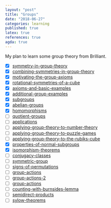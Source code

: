 ```yaml
---
layout: "post"
title: "Groups"
date: "2018-06-27"
categories: learning
published: true
latex: true
references: true
agda: true
---
```


My plan to learn some group theory from Brilliant.

- [x] [symmetry-in-group-theory](https://brilliant.org/practice/symmetry-in-group-theory/?chapter=introduction-4)
- [x] [combining-symmetries-in-group-theory](https://brilliant.org/practice/combining-symmetries-in-group-theory/?chapter=introduction-4)
- [x] [motivating-the-group-axioms](https://brilliant.org/practice/motivating-the-group-axioms/?chapter=introduction-4)
- [x] [rotational-symmetries-of-a-cube](https://brilliant.org/practice/rotational-symmetries-of-a-cube/?chapter=introduction-4)
- [x] [axioms-and-basic-examples](https://brilliant.org/practice/axioms-and-basic-examples/?chapter=group-basics)
- [x] [additional-group-examples](https://brilliant.org/practice/additional-group-examples/?chapter=group-basics)
- [x] [subgroups](https://brilliant.org/practice/subgroups/?chapter=group-basics)
- [x] [abelian-groups](https://brilliant.org/practice/abelian-groups/?chapter=group-basics)
- [x] [homomorphisms](https://brilliant.org/practice/homomorphisms/?chapter=group-basics)
- [ ] [quotient-groups](https://brilliant.org/practice/quotient-groups/?chapter=group-basics)
- [ ] [applications](https://brilliant.org/practice/applications/?chapter=applications-2)
- [ ] [applying-group-theory-to-number-theory](https://brilliant.org/practice/applying-group-theory-to-number-theory/?chapter=applications-2&p=1)
- [ ] [applying-group-theory-to-puzzle-games](https://brilliant.org/practice/applying-group-theory-to-puzzle-games/?chapter=applications-2)
- [ ] [applying-group-theory-to-the-rubiks-cube](https://brilliant.org/practice/applying-group-theory-to-the-rubiks-cube/?chapter=applications-2)
- [x] [properties-of-normal-subgroups](https://brilliant.org/practice/properties-of-normal-subgroups/?chapter=advanced-topics)
- [x] [isomorphism-theorems](https://brilliant.org/practice/isomorphism-theorems/?chapter=advanced-topics)
- [ ] [conjugacy-classes](https://brilliant.org/practice/conjugacy-classes/?chapter=advanced-topics&p=6)
- [ ] [symmetric-group](https://brilliant.org/practice/symmetric-group/?chapter=advanced-topics)
- [ ] [signs-of-permutations](https://brilliant.org/practice/signs-of-permutations/?chapter=advanced-topics)
- [ ] [group-actions](https://brilliant.org/courses/group-theory/group-actions/)
- [ ] [group-actions-2](https://brilliant.org/practice/group-actions-2/?chapter=group-actions)
- [ ] [group-actions](https://brilliant.org/practice/group-actions/?chapter=group-actions)
- [ ] [counting-with-burnsides-lemma](https://brilliant.org/practice/counting-with-burnsides-lemma/?chapter=group-actions)
- [ ] [semidirect-products](https://brilliant.org/practice/semidirect-products/?chapter=group-actions)
- [ ] [sylow-theorems](https://brilliant.org/practice/sylow-theorems/?chapter=group-actions)
